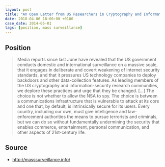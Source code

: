 ```yaml
---
layout: post
title: "An Open Letter from US Researchers in Cryptography and Information Security"
date: 2018-04-06 18:00:00 +0100
case_date: 2014-05-01
tags: [position, mass surveillance]
---
```


## Position
> Media reports since last June have revealed that the US government conducts domestic and international surveillance on a massive scale, that it engages in deliberate and covert weakening of Internet security standards, and that it pressures US technology companies to deploy backdoors and other data-collection features. As leading members of the US cryptography and information-security research communities, we deplore these practices and urge that they be changed. [...]
> The choice is not whether to allow the NSA to spy. The choice is between a communications infrastructure that is vulnerable to attack at its core and one that, by default, is intrinsically secure for its users. Every country, including our own, must give intelligence and law-enforcement authorities the means to pursue terrorists and criminals, but we can do so without fundamentally undermining the security that enables commerce, entertainment, personal communication, and other aspects of 21st-century life.


## Source
* <http://masssurveillance.info/>
